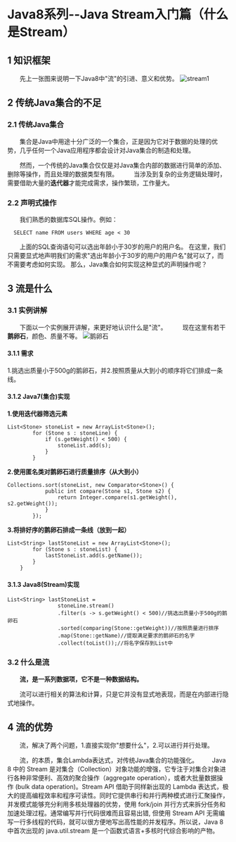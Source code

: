 # **Java8系列--Java Stream入门篇（什么是Stream）**
## **1 知识框架**
  　　先上一张图来说明一下Java8中"流"的引进、意义和优势。
  ![stream1](http://img.blog.csdn.net/20170716204058364?watermark/2/text/aHR0cDovL2Jsb2cuY3Nkbi5uZXQvcXFfMzM0Mjk5Njg=/font/5a6L5L2T/fontsize/400/fill/I0JBQkFCMA==/dissolve/70/gravity/SouthEast)
## **2 传统Java集合的不足**
### **2.1 传统Java集合**
  　　集合是Java中用途十分广泛的一个集合，正是因为它对于数据的处理的优势，几乎任何一个Java应用程序都会设计对Java集合的制造和处理。

  　　然而，一个传统的Java集合仅仅是对Java集合内部的数据进行简单的添加、删除等操作，而且处理的数据类型有限。
 　　 
      当涉及到复杂的业务逻辑处理时，需要借助大量的**迭代器**才能完成需求，操作繁琐，工作量大。
### **2.2 声明式操作**
 　　我们熟悉的数据库SQL操作。例如：

```
  SELECT name FROM users WHERE age < 30
```
　　上面的SQL查询语句可以选出年龄小于30岁的用户的用户名。
在这里，我们只需要显式地声明我们的需求"选出年龄小于30岁的用户的用户名"就可以了，而不需要考虑如何实现。
    那么，Java集合如何实现这种显式的声明操作呢？
## **3 流是什么**
### **3.1 实例讲解**
　　下面以一个实例展开讲解，来更好地认识什么是"流"。
　　
    现在这里有若干**鹅卵石**，颜色、质量不等。
![鹅卵石](http://img.blog.csdn.net/20170716210426812?watermark/2/text/aHR0cDovL2Jsb2cuY3Nkbi5uZXQvcXFfMzM0Mjk5Njg=/font/5a6L5L2T/fontsize/400/fill/I0JBQkFCMA==/dissolve/70/gravity/SouthEast)
#### **3.1.1 需求**
  1.挑选出质量小于500g的鹅卵石，并2.按照质量从大到小的顺序将它们排成一条线。
#### **3.1.2 Java7(集合)实现**
**1.使用迭代器筛选元素**

```
List<Stone> stoneList = new ArrayList<Stone>();
		for (Stone s : stoneLine) {
			if (s.getWeight() < 500) {
				stoneList.add(s);
			}
		}
```

**2.使用匿名类对鹅卵石进行质量排序（从大到小）**

```
Collections.sort(stoneList, new Comparator<Stone>() {
			public int compare(Stone s1, Stone s2) {
				return Integer.compare(s1.getWeight(), s2.getWeight());
			}
		});
```

**3.将排好序的鹅卵石排成一条线（放到一起）**

```
List<String> lastStoneList = new ArrayList<Stone>();
		for (Stone s : stoneList) {
			lastStoneList.add(s.getName());
		}
	}
```

#### **3.1.3 Java8(Stream)实现**

```
List<String> lastStoneList = 
				stoneLine.stream()
				.filter(s -> s.getWeight() < 500)//挑选出质量小于500g的鹅卵石
				.sorted(comparing(Stone::getWeight))//按照质量进行排序
				.map(Stone::getName)//提取满足要求的鹅卵石的名字
				.collect(toList());//将名字保存到List中
```
### **3.2 什么是流**
  　　**流，是一系列数据项，它不是一种数据结构。**

  　　流可以进行相关的算法和计算，只是它并没有显式地表现，而是在内部进行隐式地操作。
## **4 流的优势**
　　流，解决了两个问题，1.直接实现你"想要什么"，2.可以进行并行处理。

　　流，的本质，集合Lambda表达式，对传统Java集合的功能强化。
　　Java 8 中的 Stream 是对集合（Collection）对象功能的增强，它专注于对集合对象进行各种非常便利、高效的聚合操作（aggregate operation），或者大批量数据操作 (bulk data operation)。Stream API 借助于同样新出现的 Lambda 表达式，极大的提高编程效率和程序可读性。同时它提供串行和并行两种模式进行汇聚操作，并发模式能够充分利用多核处理器的优势，使用 fork/join 并行方式来拆分任务和加速处理过程。通常编写并行代码很难而且容易出错, 但使用 Stream API 无需编写一行多线程的代码，就可以很方便地写出高性能的并发程序。所以说，Java 8 中首次出现的 java.util.stream 是一个函数式语言+多核时代综合影响的产物。

